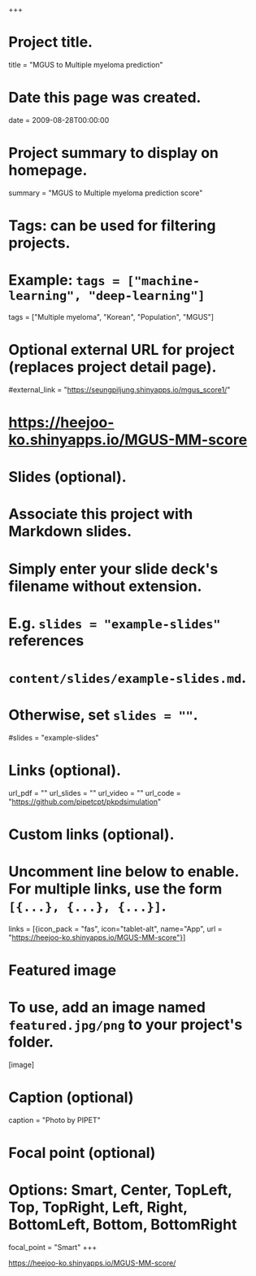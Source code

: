 +++
# Project title.
title = "MGUS to Multiple myeloma prediction"

# Date this page was created.
date = 2009-08-28T00:00:00

# Project summary to display on homepage.
summary = "MGUS to Multiple myeloma prediction score"

# Tags: can be used for filtering projects.
# Example: `tags = ["machine-learning", "deep-learning"]`
tags = ["Multiple myeloma", "Korean", "Population", "MGUS"]

# Optional external URL for project (replaces project detail page).
#external_link = "https://seungpiljung.shinyapps.io/mgus_score1/"
# https://heejoo-ko.shinyapps.io/MGUS-MM-score
# Slides (optional).
#   Associate this project with Markdown slides.
#   Simply enter your slide deck's filename without extension.
#   E.g. `slides = "example-slides"` references 
#   `content/slides/example-slides.md`.
#   Otherwise, set `slides = ""`.
#slides = "example-slides"

# Links (optional).
url_pdf = ""
url_slides = ""
url_video = ""
url_code = "https://github.com/pipetcpt/pkpdsimulation"

# Custom links (optional).
#   Uncomment line below to enable. For multiple links, use the form `[{...}, {...}, {...}]`.
links = [{icon_pack = "fas", icon="tablet-alt", name="App", url = "https://heejoo-ko.shinyapps.io/MGUS-MM-score"}]

# Featured image
# To use, add an image named `featured.jpg/png` to your project's folder. 
[image]
  # Caption (optional)
  caption = "Photo by PIPET"
  
  # Focal point (optional)
  # Options: Smart, Center, TopLeft, Top, TopRight, Left, Right, BottomLeft, Bottom, BottomRight
  focal_point = "Smart"
+++

<https://heejoo-ko.shinyapps.io/MGUS-MM-score/>

